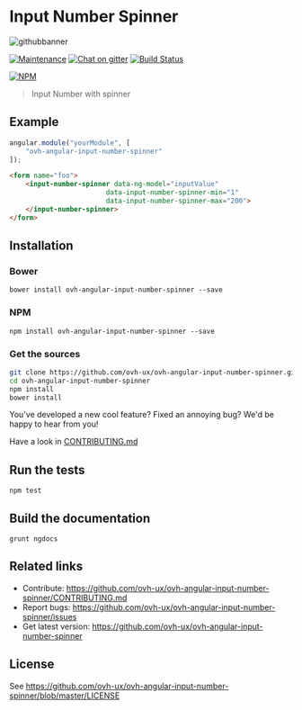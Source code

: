 # Input Number Spinner

![githubbanner](https://user-images.githubusercontent.com/3379410/27423240-3f944bc4-5731-11e7-87bb-3ff603aff8a7.png)

[![Maintenance](https://img.shields.io/maintenance/yes/2017.svg)]() [![Chat on gitter](https://img.shields.io/gitter/room/ovh/ux.svg)](https://gitter.im/ovh/ux) [![Build Status](https://travis-ci.org/ovh-ux/ovh-angular-input-number-spinner.svg)](https://travis-ci.org/ovh-ux/ovh-angular-input-number-spinner)

[![NPM](https://nodei.co/npm/ovh-angular-input-number-spinner.png?downloads=true&downloadRank=true&stars=true)](https://nodei.co/npm/ovh-angular-input-number-spinner/)

> Input Number with spinner

## Example

```javascript
angular.module("yourModule", [
    "ovh-angular-input-number-spinner"
]);
```

```html
<form name="foo">
    <input-number-spinner data-ng-model="inputValue"
                        data-input-number-spinner-min="1"
                        data-input-number-spinner-max="200">
    </input-number-spinner>
</form>
```

## Installation

### Bower
```
bower install ovh-angular-input-number-spinner --save
```

### NPM
```
npm install ovh-angular-input-number-spinner --save
```

### Get the sources
```bash
git clone https://github.com/ovh-ux/ovh-angular-input-number-spinner.git
cd ovh-angular-input-number-spinner
npm install
bower install
```

You've developed a new cool feature? Fixed an annoying bug? We'd be happy
to hear from you!

Have a look in [CONTRIBUTING.md](https://github.com/ovh-ux/ovh-angular-input-number-spinner/blob/master/CONTRIBUTING.md)

## Run the tests

```
npm test
```

## Build the documentation

```
grunt ngdocs
```

## Related links

 * Contribute: https://github.com/ovh-ux/ovh-angular-input-number-spinner/CONTRIBUTING.md
 * Report bugs: https://github.com/ovh-ux/ovh-angular-input-number-spinner/issues
 * Get latest version: https://github.com/ovh-ux/ovh-angular-input-number-spinner

## License

See https://github.com/ovh-ux/ovh-angular-input-number-spinner/blob/master/LICENSE
